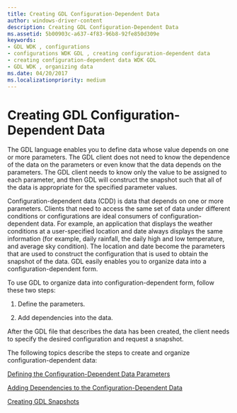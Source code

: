 ```yaml
---
title: Creating GDL Configuration-Dependent Data
author: windows-driver-content
description: Creating GDL Configuration-Dependent Data
ms.assetid: 5b00903c-a637-4f83-96b8-92fe850d309e
keywords:
- GDL WDK , configurations
- configurations WDK GDL , creating configuration-dependent data
- creating configuration-dependent data WDK GDL
- GDL WDK , organizing data
ms.date: 04/20/2017
ms.localizationpriority: medium
---
```


# Creating GDL Configuration-Dependent Data


The GDL language enables you to define data whose value depends on one or more parameters. The GDL client does not need to know the dependence of the data on the parameters or even know that the data depends on the parameters. The GDL client needs to know only the value to be assigned to each parameter, and then GDL will construct the snapshot such that all of the data is appropriate for the specified parameter values.

Configuration-dependent data (CDD) is data that depends on one or more parameters. Clients that need to access the same set of data under different conditions or configurations are ideal consumers of configuration-dependent data. For example, an application that displays the weather conditions at a user-specified location and date always displays the same information (for example, daily rainfall, the daily high and low temperature, and average sky condition). The location and date become the parameters that are used to construct the configuration that is used to obtain the snapshot of the data. GDL easily enables you to organize data into a configuration-dependent form.

To use GDL to organize data into configuration-dependent form, follow these two steps:

1.  Define the parameters.

2.  Add dependencies into the data.

After the GDL file that describes the data has been created, the client needs to specify the desired configuration and request a snapshot.

The following topics describe the steps to create and organize configuration-dependent data:

[Defining the Configuration-Dependent Data Parameters](defining-the-configuration-dependent-data-parameters.md)

[Adding Dependencies to the Configuration-Dependent Data](adding-dependencies-to-the-configuration-dependent-data.md)

[Creating GDL Snapshots](creating-gdl-snapshots.md)

 

 





